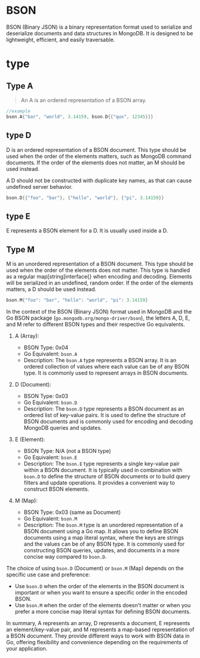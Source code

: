 # BSON
BSON (Binary JSON) is a binary representation format used to serialize and deserialize documents and data structures in MongoDB. It is designed to be lightweight, efficient, and easily traversable.

# type 
## Type A
> An A is an ordered representation of a BSON array. 

```go
//example
bson.A{"bar", "world", 3.14159, bson.D{{"qux", 12345}}}

```

## type D
D is an ordered representation of a BSON document. This type should be used when the order of the elements matters, such as MongoDB command documents. If the order of the elements does not matter, an M should be used instead.

A D should not be constructed with duplicate key names, as that can cause undefined server behavior. 

```go
bson.D{{"foo", "bar"}, {"hello", "world"}, {"pi", 3.14159}}

```

## type E
E represents a BSON element for a D. It is usually used inside a D. 


## Type M
M is an unordered representation of a BSON document. This type should be used when the order of the elements does not matter. This type is handled as a regular map[string]interface{} when encoding and decoding. Elements will be serialized in an undefined, random order. If the order of the elements matters, a D should be used instead. 

```go
bson.M{"foo": "bar", "hello": "world", "pi": 3.14159}

```


In the context of the BSON (Binary JSON) format used in MongoDB and the Go BSON package (`go.mongodb.org/mongo-driver/bson`), the letters A, D, E, and M refer to different BSON types and their respective Go equivalents.

1. A (Array):
   - BSON Type: 0x04
   - Go Equivalent: `bson.A`
   - Description: The `bson.A` type represents a BSON array. It is an ordered collection of values where each value can be of any BSON type. It is commonly used to represent arrays in BSON documents.

2. D (Document):
   - BSON Type: 0x03
   - Go Equivalent: `bson.D`
   - Description: The `bson.D` type represents a BSON document as an ordered list of key-value pairs. It is used to define the structure of BSON documents and is commonly used for encoding and decoding MongoDB queries and updates.

3. E (Element):
   - BSON Type: N/A (not a BSON type)
   - Go Equivalent: `bson.E`
   - Description: The `bson.E` type represents a single key-value pair within a BSON document. It is typically used in combination with `bson.D` to define the structure of BSON documents or to build query filters and update operations. It provides a convenient way to construct BSON elements.

4. M (Map):
   - BSON Type: 0x03 (same as Document)
   - Go Equivalent: `bson.M`
   - Description: The `bson.M` type is an unordered representation of a BSON document using a Go map. It allows you to define BSON documents using a map literal syntax, where the keys are strings and the values can be of any BSON type. It is commonly used for constructing BSON queries, updates, and documents in a more concise way compared to `bson.D`.

The choice of using `bson.D` (Document) or `bson.M` (Map) depends on the specific use case and preference:

- Use `bson.D` when the order of the elements in the BSON document is important or when you want to ensure a specific order in the encoded BSON.
- Use `bson.M` when the order of the elements doesn't matter or when you prefer a more concise map literal syntax for defining BSON documents.

In summary, A represents an array, D represents a document, E represents an element/key-value pair, and M represents a map-based representation of a BSON document. They provide different ways to work with BSON data in Go, offering flexibility and convenience depending on the requirements of your application.